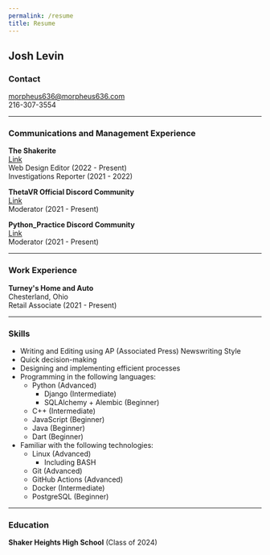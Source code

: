 ```yaml
---
permalink: /resume
title: Resume
---
```

## Josh Levin
### Contact
<i class="ai-envelope"></i> morpheus636@morpheus636.com
<br /><i class="ai-phone"></i> 216-307-3554

<hr />

### Communications and Management Experience
**The Shakerite**
<br />[Link](https://shakerite.com)
<br />Web Design Editor (2022 - Present)
<br />Investigations Reporter (2021 - 2022)

**ThetaVR Official Discord Community**
<br />[Link](https://invite.gg/thetavr)
<br />Moderator (2021 - Present)

**Python_Practice Discord Community**
<br />[Link](https://discord.gg/bWf3y287S5)
<br />Moderator (2021 - Present)

<hr />

### Work Experience
**Turney's Home and Auto**
<br> Chesterland, Ohio
<br />Retail Associate (2021 - Present)

<hr />

### Skills
- Writing and Editing using AP (Associated Press) Newswriting Style
- Quick decision-making
- Designing and implementing efficient processes
- Programming in the following languages:
  - Python (Advanced)
    - Django (Intermediate)
    - SQLAlchemy + Alembic (Beginner)
  - C++ (Intermediate)
  - JavaScript (Beginner)
  - Java (Beginner)
  - Dart (Beginner)
- Familiar with the following technologies:
  - Linux (Advanced)
    - Including BASH
  - Git (Advanced)
  - GitHub Actions (Advanced)
  - Docker (Intermediate)
  - PostgreSQL (Beginner)

<hr />

### Education
**Shaker Heights High School** (Class of 2024)
